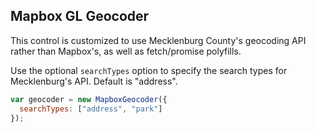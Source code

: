 ## Mapbox GL Geocoder

This control is customized to use Mecklenburg County's geocoding API rather than Mapbox's, as well as fetch/promise polyfills.

Use the optional `searchTypes` option to specify the search types for Mecklenburg's API. Default is "address".

```javascript
var geocoder = new MapboxGeocoder({
  searchTypes: ["address", "park"]
});
```
